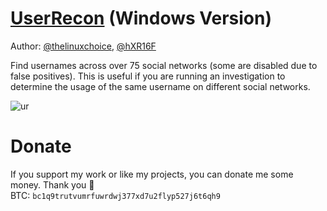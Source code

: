 # [UserRecon](https://github.com/thelinuxchoice/userrecon) (Windows Version)

Author: [@thelinuxchoice](https://github.com/thelinuxchoice), [@hXR16F](https://github.com/hXR16F)

Find usernames across over 75 social networks (some are disabled due to false positives).
This is useful if you are running an investigation to determine the usage of the same username on different social networks.

![ur](https://user-images.githubusercontent.com/48186982/62042295-0c703300-b1fe-11e9-9734-92032bfe03e3.png)

# Donate
If you support my work or like my projects, you can donate me some money. Thank you 💙\
BTC: `bc1q9trutvumrfuwrdwj377xd7u2flyp527j6t6qh9`
